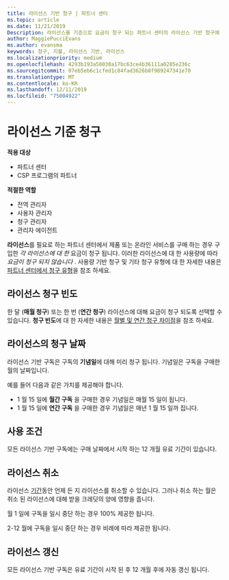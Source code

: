 ```yaml
---
title: 라이선스 기반 청구 | 파트너 센터
ms.topic: article
ms.date: 11/21/2019
Description: 라이선스를 기준으로 요금이 청구 되는 파트너 센터의 라이선스 기반 청구에 대 한 정보입니다.
author: MaggiePucciEvans
ms.author: evansma
keywords: 청구, 지불, 라이선스 기반, 라이선스
ms.localizationpriority: medium
ms.openlocfilehash: 4293b193a58030a17bc63ce4b36111a0285e236c
ms.sourcegitcommit: 07eb5eb6c1cfed1c84fad3626b8f989247341e70
ms.translationtype: MT
ms.contentlocale: ko-KR
ms.lasthandoff: 12/11/2019
ms.locfileid: "75004922"
---
```

# <a name="license-based-billing"></a>라이선스 기준 청구

**적용 대상**

- 파트너 센터
- CSP 프로그램의 파트너

**적절한 역할**
-   전역 관리자
-   사용자 관리자
-   청구 관리자
-   관리자 에이전트

**라이선스**를 필요로 하는 파트너 센터에서 제품 또는 온라인 서비스를 구매 하는 경우 구입한 *각 라이선스에 대 한* 요금이 청구 됩니다. 이러한 라이선스에 대 한 사용량에 따라 *요금이 청구 되지 않습니다* . 사용량 기반 청구 및 기타 청구 유형에 대 한 자세한 내용은 [파트너 센터에서 청구 유형](billing-different-types.md)을 참조 하세요.

## <a name="license-billing-frequency"></a>라이선스 청구 빈도

한 달 (**매월 청구**) 또는 한 번 (**연간 청구**) 라이선스에 대해 요금이 청구 되도록 선택할 수 있습니다. **청구 빈도**에 대 한 자세한 내용은 [월별 및 연간 청구 차이점](billing-annual-monthly.md)을 참조 하세요.

## <a name="billing-date-for-licenses"></a>라이선스의 청구 날짜

라이선스 기반 구독은 구독의 **기념일**에 대해 미리 청구 됩니다. 기념일은 구독을 구매한 월의 날짜입니다.

예를 들어 다음과 같은 가치를 제공해야 합니다.

- 1 월 15 일에 **월간 구독** 을 구매한 경우 기념일은 매월 15 일이 됩니다.
- 1 월 15 일에 **연간 구독** 을 구매한 경우 기념일은 매년 1 월 15 일까 집니다.

## <a name="license-term"></a>사용 조건

모든 라이선스 기반 구독에는 구매 날짜에서 시작 하는 12 개월 유료 기간이 있습니다.

## <a name="license-cancellation"></a>라이선스 취소

라이선스 [기간](#license-term)동안 언제 든 지 라이선스를 취소할 수 있습니다. 그러나 취소 하는 월은 취소 된 라이선스에 대해 받을 크레딧의 양에 영향을 줍니다.

월 1 일에 구독을 일시 중단 하는 경우 100% 제공한 됩니다.

2-12 월에 구독을 일시 중단 하는 경우 비례에 따라 제공한 됩니다.

## <a name="license-renewal"></a>라이선스 갱신

모든 라이선스 기반 구독은 유료 기간이 시작 된 후 12 개월 후에 자동 갱신 됩니다.
